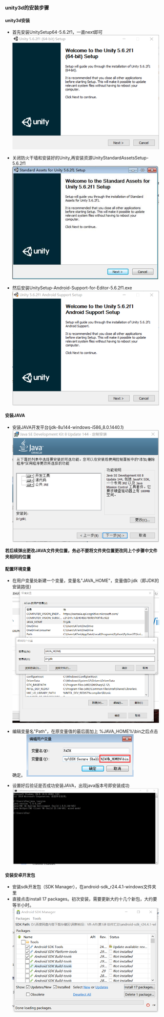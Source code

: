 ### unity3d的安装步骤  

#### unity3d安装
- 首先安装UnitySetup64-5.6.2f1，一直next即可  
![](https://github.com/ViTaSoyi/unity-installation/blob/master/images/unity%E7%AC%AC%E4%B8%80%E6%AD%A5.png)  

- 关闭防火干墙和安装好的Unity,再安装资源UnityStandardAssetsSetup-5.6.2f1  
![](https://github.com/ViTaSoyi/unity-installation/blob/master/images/unity%E7%AC%AC%E4%BA%8C%E6%AD%A5.jpg)  

- 然后安装UnitySetup-Android-Support-for-Editor-5.6.2f1.exe  
![](https://github.com/ViTaSoyi/unity-installation/blob/master/images/unity%E7%AC%AC%E4%B8%89%E6%AD%A5.png)  

#### 安装JAVA
- 安装JAVA开发平台(jdk-8u144-windows-i586_8.0.1440.1)  
![](https://github.com/ViTaSoyi/unity-installation/blob/master/images/java%E5%AE%89%E8%A3%85.png)  

**若后续弹出更改JAVA文件夹位置，务必不要将文件夹位置更改同上个步骤中文件夹相同的位置**  

#### 配置环境变量  
- 在用户变量处新建一个变量，变量名"JAVA_HOME"，变量值D:jdk（即JDK的安装路径）  
![](https://github.com/ViTaSoyi/unity-installation/blob/master/images/%E6%B7%BB%E5%8A%A0%E5%8F%98%E9%87%8Fjava-home.png)  

- 编辑变量名"Path"，在原变量值的最后面加上 %JAVA_HOME%\bin之后点击确定。
![](https://github.com/ViTaSoyi/unity-installation/blob/master/images/%E7%BC%96%E8%BE%91path.png)  

- 设置好后验证是否成功安装JAVA，出现java版本号即安装成功  
![](https://github.com/ViTaSoyi/unity-installation/blob/master/images/%E9%AA%8C%E8%AF%81java%E5%AE%89%E8%A3%85.png)  

#### 安装安卓开发包  
- 安装sdk开发包（SDK Manager），在android-sdk_r24.4.1-windows文件夹里  
- 直接点击install 17 packages。初次安装，需要更新大约十几个新包，大约要等半小时。  
![](https://github.com/ViTaSoyi/unity-installation/blob/master/images/%E5%AE%89%E8%A3%85%E5%AE%89%E5%8D%93.png)


